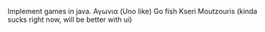 Implement games in java. 
Αγωνια (Uno like) 
Go fish
Kseri
Moutzouris (kinda sucks right now, will be better with ui)
